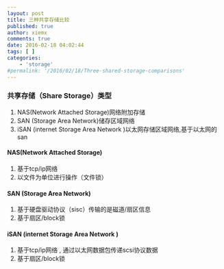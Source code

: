 ```yaml
---
layout: post
title: 三种共享存储比较
published: true
author: xiemx
comments: true
date: 2016-02-18 04:02:44
tags: [ ]
categories:
    - 'storage'
#permalink: '/2016/02/18/Three-shared-storage-comparisons'
---
```


### 共享存储（Share Storage）类型

  1. NAS(Network Attached Storage)网络附加存储
  2. SAN (Storage Area Network)储存区域网络
  3. iSAN (internet Storage Area Network )以太网存储区域网络,基于以太网的san

#### NAS(Network Attached Storage)
  1. 基于tcp/ip网络
  2. 以文件为单位进行操作（文件锁）

#### SAN (Storage Area Network)
  1. 基于硬盘驱动协议（sisc）传输的是磁道/扇区信息
  2. 基于扇区/block锁

#### iSAN (internet Storage Area Network )
  1. 基于tcp/ip网络 , 通过以太网数据包传递scsi协议数据
  2. 基于扇区/block锁